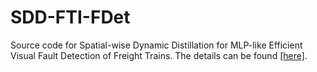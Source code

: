 # SDD-FTI-FDet
Source code for Spatial-wise Dynamic Distillation for MLP-like Efficient Visual Fault Detection of Freight Trains.
The details can be found [[here]](https://arxiv.org/pdf/2312.05832.pdf).
